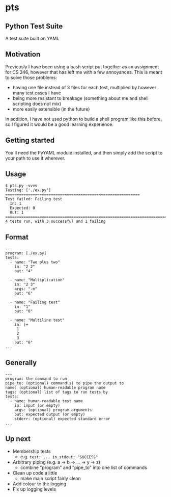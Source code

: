 # pts
## Python Test Suite
A test suite built on YAML

## Motivation
Previously I have been using a bash script put together as an assignment for
CS 246, however that has left me with a few annoyances. This is meant to
solve those problems:

- having one file instead of 3 files for each test, multiplied by however
  many test cases I have
- being more resistant to breakage (something about me and shell scripting
  does not mix)
- more easily extensible (in the future)

In addition, I have not used python to build a shell program like this
before, so I figured it would be a good learning experience.

## Getting started
You'll need the PyYAML module installed, and then simply add the script to
your path to use it wherever.

## Usage
    $ pts.py -vvvv
    Testing: ['./ex.py'] ===========================================================
    Test failed: Failing test
      In: 1
      Expected: 0
      Out: 1
    ================================================================================
    4 tests run, with 3 successful and 1 failing

## Format
    ---
    program: [./ex.py]
    tests:
      - name: "Two plus two"
        in: "2 2"
        out: "4"

      - name: "Multiplication"
        in: "2 3"
        args: "-m"
        out: "6"

      - name: "Failing test"
        in: "1"
        out: "0"

      - name: "Multiline test"
        in: |+
         1
         2
         3
        out: "6"
    ...

## Generally

    ---
    program: the command to run
    pipe_to: (optional) command(s) to pipe the output to
    name: (optional) human-readable program name
    tags: (optional) list of tags to run tests by
    tests:
      - name: human-readable test name
        in: input (or empty)
        args: (optional) program arguments
        out: expected output (or empty)
        stderr: (optional) expected standard error
    ...

## Up next
- Membership tests
	- e.g. `test: ... in_stdout: "SUCCESS"`
- Arbitrary piping (e.g. a -> b -> ... -> y -> z)
	- combine "program" and "pipe_to" into one list of commands
- Clean up code a little
	- make main script fairly clean
- Add colour to the logging
- Fix up logging levels

